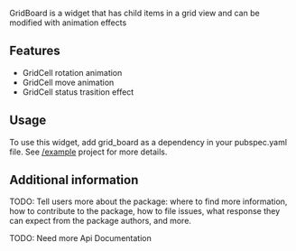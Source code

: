 GridBoard is a widget that has child items in a grid view and can be modified with animation effects

## Features

- GridCell rotation animation
- GridCell move animation
- GridCell status trasition effect


## Usage

To use this widget, add grid_board as a dependency in your pubspec.yaml file.
See [/example](/example) project for more details.


## Additional information

TODO: Tell users more about the package: where to find more information, how to 
contribute to the package, how to file issues, what response they can expect 
from the package authors, and more.

TODO: Need more Api Documentation
